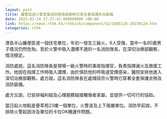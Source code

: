 ```yaml
---
layout: post
title: 羅便臣道火警受傷消防隊長執勤時已穿全套保護衣及裝備
date: 2023-01-24 17:27:42.000000000 +08:00
link: https://news.rthk.hk/rthk/ch/component/k2/1685118-20230124.htm
categories: rthk
---
```


港島半山羅便臣道一個住宅單位，年初一發生三級火，6人受傷，當中一名60歲男子情況仍然危殆。至於火警中吸入濃煙不適的一名消防隊長，在深切治療部觀察，情況穩定。

消防處說，這名消防隊長是現場一級火警時的事故指揮官，負責指揮滅火及救援工作。他因在指揮工作時吸入濃煙，由於慎防他的呼吸道受煙感染，醫院安排他進入深切治療部觀察。處方說，這名消防隊長在處理該宗火警時已穿著全套保護衣物及消防裝備。

處方又說，已安排福利組及心理服務組接觸傷者家屬，並提供一切可行的協助。

當日起火地點是薈萃苑23樓一個單位，火警波及上下兩層單位。消防早前說，不排除火警起因涉及單位的卡拉OK機運作問題。
